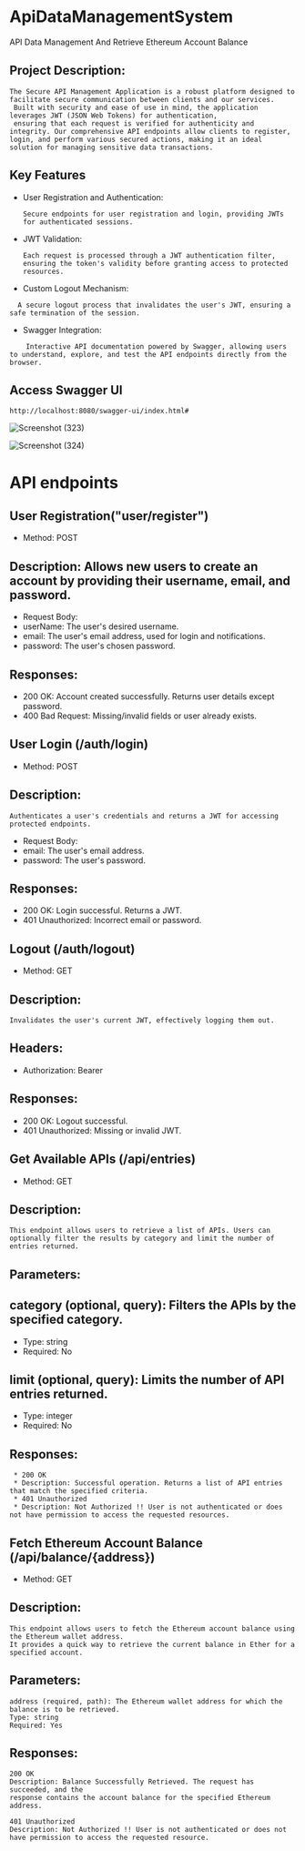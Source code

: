 # ApiDataManagementSystem
API Data Management And Retrieve Ethereum Account Balance

## Project Description:
```
The Secure API Management Application is a robust platform designed to facilitate secure communication between clients and our services.
 Built with security and ease of use in mind, the application leverages JWT (JSON Web Tokens) for authentication,
 ensuring that each request is verified for authenticity and integrity. Our comprehensive API endpoints allow clients to register,
login, and perform various secured actions, making it an ideal solution for managing sensitive data transactions.
```
## Key Features
  * User Registration and Authentication:
    ```
    Secure endpoints for user registration and login, providing JWTs for authenticated sessions.
    ```
  * JWT Validation:
    ```
    Each request is processed through a JWT authentication filter, ensuring the token's validity before granting access to protected resources.
    ```
  * Custom Logout Mechanism:
  ```
    A secure logout process that invalidates the user's JWT, ensuring a safe termination of the session.
  ```
  * Swagger Integration:
```
    Interactive API documentation powered by Swagger, allowing users to understand, explore, and test the API endpoints directly from the browser.
```
##  Access Swagger UI
```
http://localhost:8080/swagger-ui/index.html#
```

![Screenshot (323)](https://github.com/sjha24/ApiDataManagementSystem/assets/98340874/296c8ed3-8a57-4801-8657-23947a3b226e)

![Screenshot (324)](https://github.com/sjha24/ApiDataManagementSystem/assets/98340874/170d578c-750b-4fb7-90e1-f342683351d9)

# API endpoints

## User Registration("user/register")

  * Method: POST
  ## Description: Allows new users to create an account by providing their username, email, and password.
  * Request Body:
  * userName: The user's desired username.
  * email: The user's email address, used for login and notifications.
  * password: The user's chosen password.
  ##  Responses:
  * 200 OK: Account created successfully. Returns user details except password.
  * 400 Bad Request: Missing/invalid fields or user already exists.
## User Login (/auth/login)
 * Method: POST
 ## Description: 
 ```
 Authenticates a user's credentials and returns a JWT for accessing protected endpoints.
```
 * Request Body:
  * email: The user's email address.
  * password: The user's password.
## Responses:
* 200 OK: Login successful. Returns a JWT.
* 401 Unauthorized: Incorrect email or password.

## Logout (/auth/logout)
  * Method: GET
## Description: 
```
Invalidates the user's current JWT, effectively logging them out.
```
## Headers:
 * Authorization: Bearer <JWT>
## Responses:
 * 200 OK: Logout successful.
 * 401 Unauthorized: Missing or invalid JWT.

## Get Available APIs (/api/entries)
 * Method: GET
## Description: 
```
This endpoint allows users to retrieve a list of APIs. Users can optionally filter the results by category and limit the number of entries returned.
```
## Parameters:
 ## category (optional, query): Filters the APIs by the specified category.
 * Type: string
 * Required: No
## limit (optional, query): Limits the number of API entries returned.
 * Type: integer
 * Required: No
## Responses:
```
 * 200 OK
 * Description: Successful operation. Returns a list of API entries that match the specified criteria.
 * 401 Unauthorized
 * Description: Not Authorized !! User is not authenticated or does not have permission to access the requested resources.
```
## Fetch Ethereum Account Balance (/api/balance/{address})
 * Method: GET
## Description: 
```
This endpoint allows users to fetch the Ethereum account balance using the Ethereum wallet address.
It provides a quick way to retrieve the current balance in Ether for a specified account.
```
## Parameters:
```
address (required, path): The Ethereum wallet address for which the balance is to be retrieved.
Type: string
Required: Yes
```
## Responses:
```
200 OK
Description: Balance Successfully Retrieved. The request has succeeded, and the
response contains the account balance for the specified Ethereum address.

401 Unauthorized
Description: Not Authorized !! User is not authenticated or does not have permission to access the requested resource.
```
